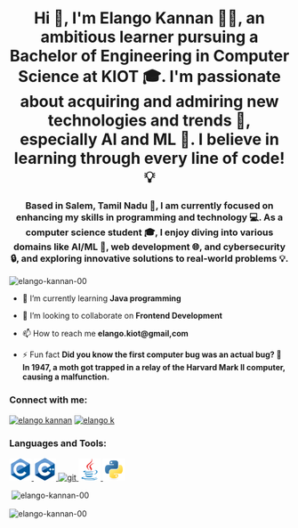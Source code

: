 <h1 align="center">Hi 👋, I'm Elango Kannan 👨‍💻, an ambitious learner pursuing a Bachelor of Engineering in Computer Science at KIOT 🎓. I'm passionate about acquiring and admiring new technologies and trends 🚀, especially AI and ML 🤖. I believe in learning through every line of code! 💡</h1>
<h3 align="center">Based in Salem, Tamil Nadu 🌴, I am currently focused on enhancing my skills in programming and technology 💻. As a computer science student 🎓, I enjoy diving into various domains like AI/ML 🤖, web development 🌐, and cybersecurity 🔒, and exploring innovative solutions to real-world problems 💡.</h3>

<p align="left"> <img src="https://komarev.com/ghpvc/?username=elango-kannan-00&label=Profile%20views&color=0e75b6&style=flat" alt="elango-kannan-00" /> </p>

- 🌱 I’m currently learning **Java programming**

- 👯 I’m looking to collaborate on **Frontend Development**

- 📫 How to reach me **elango.kiot@gmail,com**

- ⚡ Fun fact **Did you know the first computer bug was an actual bug? 🐛 In 1947, a moth got trapped in a relay of the Harvard Mark II computer, causing a malfunction.**

<h3 align="left">Connect with me:</h3>
<p align="left">
<a href="https://linkedin.com/in/elango kannan" target="blank"><img align="center" src="https://raw.githubusercontent.com/rahuldkjain/github-profile-readme-generator/master/src/images/icons/Social/linked-in-alt.svg" alt="elango kannan" height="30" width="40" /></a>
<a href="https://www.hackerrank.com/elango k" target="blank"><img align="center" src="https://raw.githubusercontent.com/rahuldkjain/github-profile-readme-generator/master/src/images/icons/Social/hackerrank.svg" alt="elango k" height="30" width="40" /></a>
</p>

<h3 align="left">Languages and Tools:</h3>
<p align="left"> <a href="https://www.cprogramming.com/" target="_blank" rel="noreferrer"> <img src="https://raw.githubusercontent.com/devicons/devicon/master/icons/c/c-original.svg" alt="c" width="40" height="40"/> </a> <a href="https://www.w3schools.com/cpp/" target="_blank" rel="noreferrer"> <img src="https://raw.githubusercontent.com/devicons/devicon/master/icons/cplusplus/cplusplus-original.svg" alt="cplusplus" width="40" height="40"/> </a> <a href="https://git-scm.com/" target="_blank" rel="noreferrer"> <img src="https://www.vectorlogo.zone/logos/git-scm/git-scm-icon.svg" alt="git" width="40" height="40"/> </a> <a href="https://www.java.com" target="_blank" rel="noreferrer"> <img src="https://raw.githubusercontent.com/devicons/devicon/master/icons/java/java-original.svg" alt="java" width="40" height="40"/> </a> <a href="https://www.python.org" target="_blank" rel="noreferrer"> <img src="https://raw.githubusercontent.com/devicons/devicon/master/icons/python/python-original.svg" alt="python" width="40" height="40"/> </a> </p>

<p>&nbsp;<img align="center" src="https://github-readme-stats.vercel.app/api?username=elango-kannan-00&show_icons=true&locale=en" alt="elango-kannan-00" /></p>

<p><img align="center" src="https://github-readme-streak-stats.herokuapp.com/?user=elango-kannan-00&" alt="elango-kannan-00" /></p>

